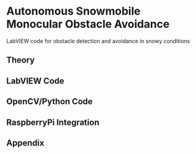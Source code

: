 # Autonomous Snowmobile Monocular Obstacle Avoidance

LabVIEW code for obstacle detection and avoidance in snowy conditions

## Theory ##

## LabVIEW Code ##

## OpenCV/Python Code ##

## RaspberryPi Integration ##

## Appendix ##
